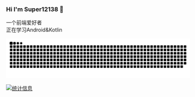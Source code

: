 ### Hi I'm Super12138 👋

一个前端爱好者<br>
正在学习Android&Kotlin

<picture>
  <source media="(prefers-color-scheme: dark)" srcset="https://raw.githubusercontent.com/Super12138/Super12138/output/github-contribution-grid-snake-dark.svg" />
  <source media="(prefers-color-scheme: light)" srcset="https://raw.githubusercontent.com/Super12138/Super12138/output/github-contribution-grid-snake.svg" />
  <img alt="github-snake" src="https://raw.githubusercontent.com/Super12138/Super12138/output/github-contribution-grid-snake.svg" />
</picture>

<br>

[![统计信息](https://github-readme-stats.vercel.app/api?username=Super12138&show_icons=true&icon_color=0366d6&bg_color=ffffff&hide_title=true&hide=contribs&include_all_commits=true)](https://github.com/Super12138/)
